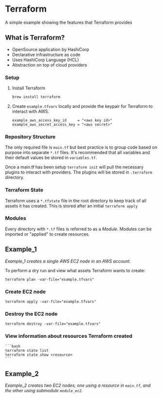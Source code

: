 # Terraform

A simple example showing the features that Terraform provides

## What is Terraform?

- OpenSource application by HashiCorp
- Declarative infrastructure as code
- Uses HashiCorp Language (HCL)
- Abstraction on top of cloud providers

### Setup

1. Install Terraform

    ```bash
    brew install terraform
    ```

2. Create `example.tfvars` locally and provide the keypair for Terraform to interact with AWS.
    ```hcl
    example_aws_access_key_id     = "<aws key id>"
    example_aws_secret_access_key = "<aws secret>"
    ```

### Repository Structure

The only required file is `main.tf` but best practice is to group code based on purpose into separate `*.tf` files. It's recommended that all variables and their default values be stored in `variables.tf`. 

Once a main.tf has been setup `terraform init` will pull the necessary plugins to interact with providers. The plugins will be stored in `.terraform` directory. 

### Terraform State

Terraform uses a `*.tfstate` file in the root directory to keep track of all assets it has created. This is stored after an initial `terraform apply`

### Modules

Every directory with `*.tf` files is referred to as a _Module_. Modules can be imported or "applied" to create resources.

## Example_1

_Example_1 creates a single AWS EC2 node in an AWS account._

To perform a dry run and view what assets Terraform wants to create:

    terraform plan -var-file="example.tfvars"

### Create EC2 node

    terraform apply -var-file="example.tfvars"

### Destroy the EC2 node

    terraform destroy -var-file="example.tfvars"

### View information about resources Terraform created

    ```bash
    terraform state list
    terraform state show <resource>
    ```

## Example_2

_Example_2 creates two EC2 nodes; one using a resource in `main.tf`, and the other using submodule `module_ec2`._